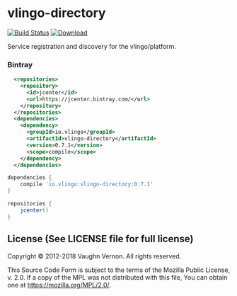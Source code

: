 # vlingo-directory

[![Build Status](https://travis-ci.org/vlingo/vlingo-directory.svg?branch=master)](https://travis-ci.org/vlingo/vlingo-directory) [ ![Download](https://api.bintray.com/packages/vlingo/vlingo-platform-java/vlingo-directory/images/download.svg) ](https://bintray.com/vlingo/vlingo-platform-java/vlingo-directory/_latestVersion)

Service registration and discovery for the vlingo/platform.

### Bintray

```xml
  <repositories>
    <repository>
      <id>jcenter</id>
      <url>https://jcenter.bintray.com/</url>
    </repository>
  </repositories>
  <dependencies>
    <dependency>
      <groupId>io.vlingo</groupId>
      <artifactId>vlingo-directory</artifactId>
      <version>0.7.1</version>
      <scope>compile</scope>
    </dependency>
  </dependencies>
```

```gradle
dependencies {
    compile 'io.vlingo:vlingo-directory:0.7.1'
}

repositories {
    jcenter()
}
```

License (See LICENSE file for full license)
-------------------------------------------
Copyright © 2012-2018 Vaughn Vernon. All rights reserved.

This Source Code Form is subject to the terms of the
Mozilla Public License, v. 2.0. If a copy of the MPL
was not distributed with this file, You can obtain
one at https://mozilla.org/MPL/2.0/.

